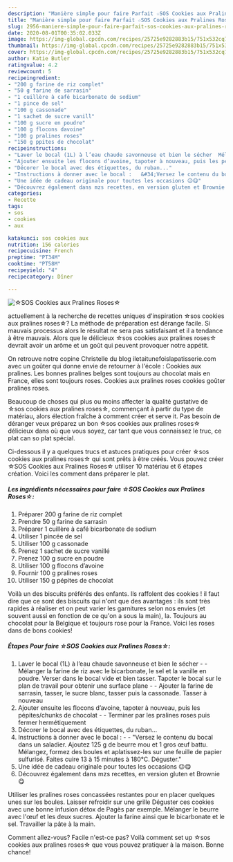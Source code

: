 ```yaml
---
description: "Manière simple pour faire Parfait ☆SOS Cookies aux Pralines Roses☆"
title: "Manière simple pour faire Parfait ☆SOS Cookies aux Pralines Roses☆"
slug: 2956-maniere-simple-pour-faire-parfait-sos-cookies-aux-pralines-roses
date: 2020-08-01T00:35:02.033Z
image: https://img-global.cpcdn.com/recipes/25725e9282883b15/751x532cq70/☆sos-cookies-aux-pralines-roses☆-photo-principale-de-la-recette.jpg
thumbnail: https://img-global.cpcdn.com/recipes/25725e9282883b15/751x532cq70/☆sos-cookies-aux-pralines-roses☆-photo-principale-de-la-recette.jpg
cover: https://img-global.cpcdn.com/recipes/25725e9282883b15/751x532cq70/☆sos-cookies-aux-pralines-roses☆-photo-principale-de-la-recette.jpg
author: Katie Butler
ratingvalue: 4.2
reviewcount: 5
recipeingredient:
- "200 g farine de riz complet"
- "50 g farine de sarrasin"
- "1 cuillère à café bicarbonate de sodium"
- "1 pince de sel"
- "100 g cassonade"
- "1 sachet de sucre vanill"
- "100 g sucre en poudre"
- "100 g flocons davoine"
- "100 g pralines roses"
- "150 g ppites de chocolat"
recipeinstructions:
- "Laver le bocal (1L) à l’eau chaude savonneuse et bien le sécher  Mélanger la farine de riz avec le bicarbonate, le sel et la vanille en poudre. Verser dans le bocal vide et bien tasser. Tapoter le bocal sur le plan de travail pour obtenir une surface plane  Ajouter la farine de sarrasin, tasser, le sucre blanc, tasser puis la cassonade. Tasser à nouveau"
- "Ajouter ensuite les flocons d’avoine, tapoter à nouveau, puis les pépites/chunks de chocolat  Terminer par les pralines roses puis fermer hermétiquement"
- "Décorer le bocal avec des étiquettes, du ruban..."
- "Instructions à donner avec le bocal :   &#34;Versez le contenu du bocal dans un saladier. Ajoutez 125 g de beurre mou et 1 gros œuf battu. Mélangez, formez des boules et aplatissez-les sur une feuille de papier sulfurisé. Faites cuire 13 à 15 minutes à 180°C. Déguster.&#34;"
- "Une idée de cadeau originale pour toutes les occasions 😉😋"
- "Découvrez également dans mzs recettes, en version gluten et Brownie 😋"
categories:
- Recette
tags:
- sos
- cookies
- aux

katakunci: sos cookies aux 
nutrition: 156 calories
recipecuisine: French
preptime: "PT34M"
cooktime: "PT58M"
recipeyield: "4"
recipecategory: Dîner

---
```



![☆SOS Cookies aux Pralines Roses☆](https://img-global.cpcdn.com/recipes/25725e9282883b15/751x532cq70/☆sos-cookies-aux-pralines-roses☆-photo-principale-de-la-recette.jpg)

actuellement à la recherche de recettes uniques d'inspiration ☆sos cookies aux pralines roses☆? La méthode de préparation est dérange facile. Si mauvais processus alors le résultat ne sera pas satisfaisant et il a tendance à être mauvais. Alors que le délicieux ☆sos cookies aux pralines roses☆ devrait avoir un arôme et un goût qui peuvent provoquer notre appétit.

On retrouve notre copine Christelle du blog iletaitunefoislapatisserie.com avec un goûter qui donne envie de retourner à l&#39;école : Cookies aux pralines. Les bonnes pralines belges sont toujours au chocolat mais en France, elles sont toujours roses. Cookies aux pralines roses cookies goûter pralines roses.

Beaucoup de choses qui plus ou moins affecter la qualité gustative de ☆sos cookies aux pralines roses☆, commençant à partir du type de matériau, alors élection fraîche à comment créer et serve it. Pas besoin de déranger veux préparez un bon ☆sos cookies aux pralines roses☆ délicieux dans où que vous soyez, car tant que vous connaissez le truc, ce plat can so plat spécial.


Ci-dessous il y a quelques trucs et astuces pratiques pour créer ☆sos cookies aux pralines roses☆ qui sont prêts à être créés. Vous pouvez créer ☆SOS Cookies aux Pralines Roses☆ utiliser 10 matériau et 6 étapes création. Voici les comment dans préparer le plat.

<!--inarticleads1-->

##### Les ingrédients nécessaires pour faire ☆SOS Cookies aux Pralines Roses☆:

1. Préparer 200 g farine de riz complet
1. Prendre 50 g farine de sarrasin
1. Préparer 1 cuillère à café bicarbonate de sodium
1. Utiliser 1 pincée de sel
1. Utiliser 100 g cassonade
1. Prenez 1 sachet de sucre vanillé
1. Prenez 100 g sucre en poudre
1. Utiliser 100 g flocons d’avoine
1. Fournir 100 g pralines roses
1. Utiliser 150 g pépites de chocolat


Voilà un des biscuits préférés des enfants. Ils raffolent des cookies ! il faut dire que ce sont des biscuits qui n&#39;ont que des avantages : ils sont très rapides à réaliser et on peut varier les garnitures selon nos envies (et souvent aussi en fonction de ce qu&#39;on a sous la main), la. Toujours au chocolat pour la Belgique et toujours rose pour la France. Voici les roses dans de bons cookies! 

<!--inarticleads2-->

##### Étapes Pour faire ☆SOS Cookies aux Pralines Roses☆:

1. Laver le bocal (1L) à l’eau chaude savonneuse et bien le sécher -  - Mélanger la farine de riz avec le bicarbonate, le sel et la vanille en poudre. Verser dans le bocal vide et bien tasser. Tapoter le bocal sur le plan de travail pour obtenir une surface plane -  - Ajouter la farine de sarrasin, tasser, le sucre blanc, tasser puis la cassonade. Tasser à nouveau
1. Ajouter ensuite les flocons d’avoine, tapoter à nouveau, puis les pépites/chunks de chocolat -  - Terminer par les pralines roses puis fermer hermétiquement
1. Décorer le bocal avec des étiquettes, du ruban...
1. Instructions à donner avec le bocal :  -  - &#34;Versez le contenu du bocal dans un saladier. Ajoutez 125 g de beurre mou et 1 gros œuf battu. Mélangez, formez des boules et aplatissez-les sur une feuille de papier sulfurisé. Faites cuire 13 à 15 minutes à 180°C. Déguster.&#34;
1. Une idée de cadeau originale pour toutes les occasions 😉😋
1. Découvrez également dans mzs recettes, en version gluten et Brownie 😋


Utiliser les pralines roses concassées restantes pour en placer quelques unes sur les boules. Laisser refroidir sur une grille Déguster ces cookies avec une bonne infusion détox de Pagès par exemple. Mélanger le beurre avec l&#39;œuf et les deux sucres. Ajouter la farine ainsi que le bicarbonate et le sel. Travailler la pâte à la main. 


Comment allez-vous? Facile n'est-ce pas? Voilà comment set up ☆sos cookies aux pralines roses☆ que vous pouvez pratiquer à la maison. Bonne chance!
